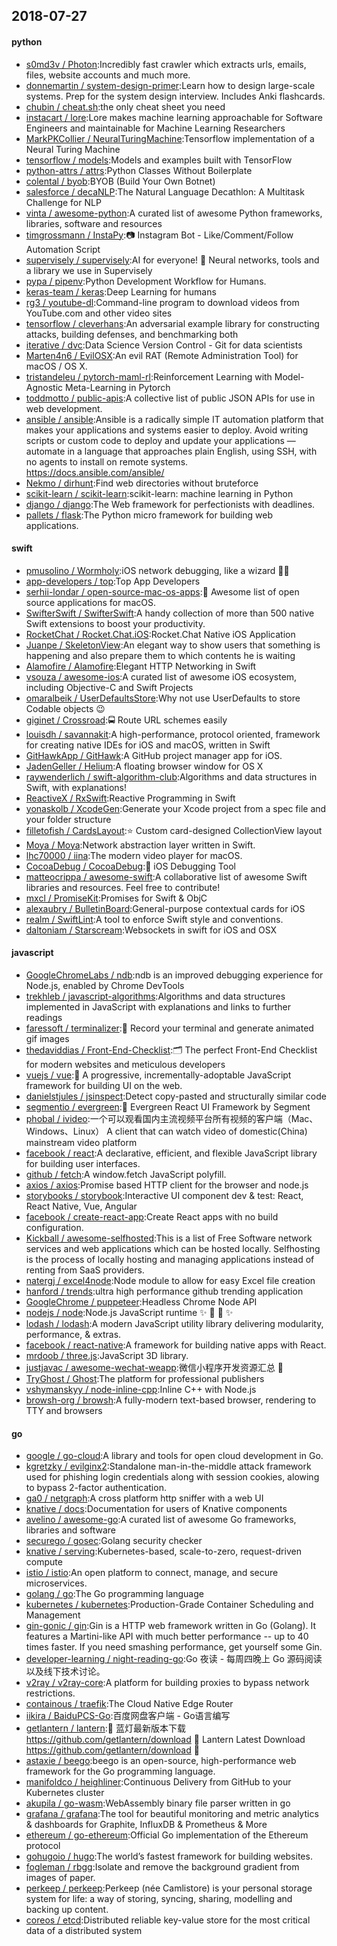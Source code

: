 ## 2018-07-27

#### python
* [s0md3v / Photon](https://github.com/s0md3v/Photon):Incredibly fast crawler which extracts urls, emails, files, website accounts and much more.
* [donnemartin / system-design-primer](https://github.com/donnemartin/system-design-primer):Learn how to design large-scale systems. Prep for the system design interview. Includes Anki flashcards.
* [chubin / cheat.sh](https://github.com/chubin/cheat.sh):the only cheat sheet you need
* [instacart / lore](https://github.com/instacart/lore):Lore makes machine learning approachable for Software Engineers and maintainable for Machine Learning Researchers
* [MarkPKCollier / NeuralTuringMachine](https://github.com/MarkPKCollier/NeuralTuringMachine):Tensorflow implementation of a Neural Turing Machine
* [tensorflow / models](https://github.com/tensorflow/models):Models and examples built with TensorFlow
* [python-attrs / attrs](https://github.com/python-attrs/attrs):Python Classes Without Boilerplate
* [colental / byob](https://github.com/colental/byob):BYOB (Build Your Own Botnet)
* [salesforce / decaNLP](https://github.com/salesforce/decaNLP):The Natural Language Decathlon: A Multitask Challenge for NLP
* [vinta / awesome-python](https://github.com/vinta/awesome-python):A curated list of awesome Python frameworks, libraries, software and resources
* [timgrossmann / InstaPy](https://github.com/timgrossmann/InstaPy):📷
Instagram Bot - Like/Comment/Follow Automation Script
* [supervisely / supervisely](https://github.com/supervisely/supervisely):AI for everyone!
🎉
Neural networks, tools and a library we use in Supervisely
* [pypa / pipenv](https://github.com/pypa/pipenv):Python Development Workflow for Humans.
* [keras-team / keras](https://github.com/keras-team/keras):Deep Learning for humans
* [rg3 / youtube-dl](https://github.com/rg3/youtube-dl):Command-line program to download videos from YouTube.com and other video sites
* [tensorflow / cleverhans](https://github.com/tensorflow/cleverhans):An adversarial example library for constructing attacks, building defenses, and benchmarking both
* [iterative / dvc](https://github.com/iterative/dvc):Data Science Version Control - Git for data scientists
* [Marten4n6 / EvilOSX](https://github.com/Marten4n6/EvilOSX):An evil RAT (Remote Administration Tool) for macOS / OS X.
* [tristandeleu / pytorch-maml-rl](https://github.com/tristandeleu/pytorch-maml-rl):Reinforcement Learning with Model-Agnostic Meta-Learning in Pytorch
* [toddmotto / public-apis](https://github.com/toddmotto/public-apis):A collective list of public JSON APIs for use in web development.
* [ansible / ansible](https://github.com/ansible/ansible):Ansible is a radically simple IT automation platform that makes your applications and systems easier to deploy. Avoid writing scripts or custom code to deploy and update your applications — automate in a language that approaches plain English, using SSH, with no agents to install on remote systems. https://docs.ansible.com/ansible/
* [Nekmo / dirhunt](https://github.com/Nekmo/dirhunt):Find web directories without bruteforce
* [scikit-learn / scikit-learn](https://github.com/scikit-learn/scikit-learn):scikit-learn: machine learning in Python
* [django / django](https://github.com/django/django):The Web framework for perfectionists with deadlines.
* [pallets / flask](https://github.com/pallets/flask):The Python micro framework for building web applications.

#### swift
* [pmusolino / Wormholy](https://github.com/pmusolino/Wormholy):iOS network debugging, like a wizard 🧙‍♂️
* [app-developers / top](https://github.com/app-developers/top):Top App Developers
* [serhii-londar / open-source-mac-os-apps](https://github.com/serhii-londar/open-source-mac-os-apps):🚀
Awesome list of open source applications for macOS.
* [SwifterSwift / SwifterSwift](https://github.com/SwifterSwift/SwifterSwift):A handy collection of more than 500 native Swift extensions to boost your productivity.
* [RocketChat / Rocket.Chat.iOS](https://github.com/RocketChat/Rocket.Chat.iOS):Rocket.Chat Native iOS Application
* [Juanpe / SkeletonView](https://github.com/Juanpe/SkeletonView):An elegant way to show users that something is happening and also prepare them to which contents he is waiting
* [Alamofire / Alamofire](https://github.com/Alamofire/Alamofire):Elegant HTTP Networking in Swift
* [vsouza / awesome-ios](https://github.com/vsouza/awesome-ios):A curated list of awesome iOS ecosystem, including Objective-C and Swift Projects
* [omaralbeik / UserDefaultsStore](https://github.com/omaralbeik/UserDefaultsStore):Why not use UserDefaults to store Codable objects
😉
* [giginet / Crossroad](https://github.com/giginet/Crossroad):🚍
Route URL schemes easily
* [louisdh / savannakit](https://github.com/louisdh/savannakit):A high-performance, protocol oriented, framework for creating native IDEs for iOS and macOS, written in Swift
* [GitHawkApp / GitHawk](https://github.com/GitHawkApp/GitHawk):A GitHub project manager app for iOS.
* [JadenGeller / Helium](https://github.com/JadenGeller/Helium):A floating browser window for OS X
* [raywenderlich / swift-algorithm-club](https://github.com/raywenderlich/swift-algorithm-club):Algorithms and data structures in Swift, with explanations!
* [ReactiveX / RxSwift](https://github.com/ReactiveX/RxSwift):Reactive Programming in Swift
* [yonaskolb / XcodeGen](https://github.com/yonaskolb/XcodeGen):Generate your Xcode project from a spec file and your folder structure
* [filletofish / CardsLayout](https://github.com/filletofish/CardsLayout):⭐️
Custom card-designed CollectionView layout
* [Moya / Moya](https://github.com/Moya/Moya):Network abstraction layer written in Swift.
* [lhc70000 / iina](https://github.com/lhc70000/iina):The modern video player for macOS.
* [CocoaDebug / CocoaDebug](https://github.com/CocoaDebug/CocoaDebug):🚀
iOS Debugging Tool
* [matteocrippa / awesome-swift](https://github.com/matteocrippa/awesome-swift):A collaborative list of awesome Swift libraries and resources. Feel free to contribute!
* [mxcl / PromiseKit](https://github.com/mxcl/PromiseKit):Promises for Swift & ObjC
* [alexaubry / BulletinBoard](https://github.com/alexaubry/BulletinBoard):General-purpose contextual cards for iOS
* [realm / SwiftLint](https://github.com/realm/SwiftLint):A tool to enforce Swift style and conventions.
* [daltoniam / Starscream](https://github.com/daltoniam/Starscream):Websockets in swift for iOS and OSX

#### javascript
* [GoogleChromeLabs / ndb](https://github.com/GoogleChromeLabs/ndb):ndb is an improved debugging experience for Node.js, enabled by Chrome DevTools
* [trekhleb / javascript-algorithms](https://github.com/trekhleb/javascript-algorithms):Algorithms and data structures implemented in JavaScript with explanations and links to further readings
* [faressoft / terminalizer](https://github.com/faressoft/terminalizer):🦄
Record your terminal and generate animated gif images
* [thedaviddias / Front-End-Checklist](https://github.com/thedaviddias/Front-End-Checklist):🗂
The perfect Front-End Checklist for modern websites and meticulous developers
* [vuejs / vue](https://github.com/vuejs/vue):🖖
A progressive, incrementally-adoptable JavaScript framework for building UI on the web.
* [danielstjules / jsinspect](https://github.com/danielstjules/jsinspect):Detect copy-pasted and structurally similar code
* [segmentio / evergreen](https://github.com/segmentio/evergreen):🌲
Evergreen React UI Framework by Segment
* [phobal / ivideo](https://github.com/phobal/ivideo):一个可以观看国内主流视频平台所有视频的客户端（Mac、Windows、Linux） A client that can watch video of domestic(China) mainstream video platform
* [facebook / react](https://github.com/facebook/react):A declarative, efficient, and flexible JavaScript library for building user interfaces.
* [github / fetch](https://github.com/github/fetch):A window.fetch JavaScript polyfill.
* [axios / axios](https://github.com/axios/axios):Promise based HTTP client for the browser and node.js
* [storybooks / storybook](https://github.com/storybooks/storybook):Interactive UI component dev & test: React, React Native, Vue, Angular
* [facebook / create-react-app](https://github.com/facebook/create-react-app):Create React apps with no build configuration.
* [Kickball / awesome-selfhosted](https://github.com/Kickball/awesome-selfhosted):This is a list of Free Software network services and web applications which can be hosted locally. Selfhosting is the process of locally hosting and managing applications instead of renting from SaaS providers.
* [natergj / excel4node](https://github.com/natergj/excel4node):Node module to allow for easy Excel file creation
* [hanford / trends](https://github.com/hanford/trends):ultra high performance github trending application
* [GoogleChrome / puppeteer](https://github.com/GoogleChrome/puppeteer):Headless Chrome Node API
* [nodejs / node](https://github.com/nodejs/node):Node.js JavaScript runtime
✨
🐢
🚀
✨
* [lodash / lodash](https://github.com/lodash/lodash):A modern JavaScript utility library delivering modularity, performance, & extras.
* [facebook / react-native](https://github.com/facebook/react-native):A framework for building native apps with React.
* [mrdoob / three.js](https://github.com/mrdoob/three.js):JavaScript 3D library.
* [justjavac / awesome-wechat-weapp](https://github.com/justjavac/awesome-wechat-weapp):微信小程序开发资源汇总
💯
* [TryGhost / Ghost](https://github.com/TryGhost/Ghost):The platform for professional publishers
* [vshymanskyy / node-inline-cpp](https://github.com/vshymanskyy/node-inline-cpp):Inline C++ with Node.js
* [browsh-org / browsh](https://github.com/browsh-org/browsh):A fully-modern text-based browser, rendering to TTY and browsers

#### go
* [google / go-cloud](https://github.com/google/go-cloud):A library and tools for open cloud development in Go.
* [kgretzky / evilginx2](https://github.com/kgretzky/evilginx2):Standalone man-in-the-middle attack framework used for phishing login credentials along with session cookies, alowing to bypass 2-factor authentication.
* [ga0 / netgraph](https://github.com/ga0/netgraph):A cross platform http sniffer with a web UI
* [knative / docs](https://github.com/knative/docs):Documentation for users of Knative components
* [avelino / awesome-go](https://github.com/avelino/awesome-go):A curated list of awesome Go frameworks, libraries and software
* [securego / gosec](https://github.com/securego/gosec):Golang security checker
* [knative / serving](https://github.com/knative/serving):Kubernetes-based, scale-to-zero, request-driven compute
* [istio / istio](https://github.com/istio/istio):An open platform to connect, manage, and secure microservices.
* [golang / go](https://github.com/golang/go):The Go programming language
* [kubernetes / kubernetes](https://github.com/kubernetes/kubernetes):Production-Grade Container Scheduling and Management
* [gin-gonic / gin](https://github.com/gin-gonic/gin):Gin is a HTTP web framework written in Go (Golang). It features a Martini-like API with much better performance -- up to 40 times faster. If you need smashing performance, get yourself some Gin.
* [developer-learning / night-reading-go](https://github.com/developer-learning/night-reading-go):Go 夜读 - 每周四晚上 Go 源码阅读以及线下技术讨论。
* [v2ray / v2ray-core](https://github.com/v2ray/v2ray-core):A platform for building proxies to bypass network restrictions.
* [containous / traefik](https://github.com/containous/traefik):The Cloud Native Edge Router
* [iikira / BaiduPCS-Go](https://github.com/iikira/BaiduPCS-Go):百度网盘客户端 - Go语言编写
* [getlantern / lantern](https://github.com/getlantern/lantern):🔴
蓝灯最新版本下载 https://github.com/getlantern/download
🔴
Lantern Latest Download https://github.com/getlantern/download
🔴
* [astaxie / beego](https://github.com/astaxie/beego):beego is an open-source, high-performance web framework for the Go programming language.
* [manifoldco / heighliner](https://github.com/manifoldco/heighliner):Continuous Delivery from GitHub to your Kubernetes cluster
* [akupila / go-wasm](https://github.com/akupila/go-wasm):WebAssembly binary file parser written in go
* [grafana / grafana](https://github.com/grafana/grafana):The tool for beautiful monitoring and metric analytics & dashboards for Graphite, InfluxDB & Prometheus & More
* [ethereum / go-ethereum](https://github.com/ethereum/go-ethereum):Official Go implementation of the Ethereum protocol
* [gohugoio / hugo](https://github.com/gohugoio/hugo):The world’s fastest framework for building websites.
* [fogleman / rbgg](https://github.com/fogleman/rbgg):Isolate and remove the background gradient from images of paper.
* [perkeep / perkeep](https://github.com/perkeep/perkeep):Perkeep (née Camlistore) is your personal storage system for life: a way of storing, syncing, sharing, modelling and backing up content.
* [coreos / etcd](https://github.com/coreos/etcd):Distributed reliable key-value store for the most critical data of a distributed system
